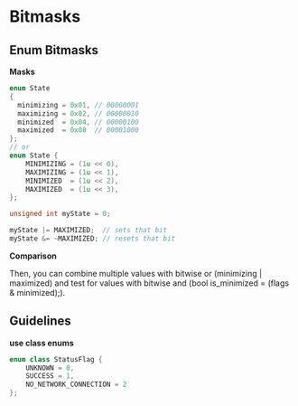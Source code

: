 # Bitmasks


## Enum Bitmasks

**Masks**

```cpp
enum State
{
  minimizing = 0x01, // 00000001
  maximizing = 0x02, // 00000010
  minimized  = 0x04, // 00000100
  maximized  = 0x08  // 00001000
};
// or
enum State {
    MINIMIZING = (1u << 0),
    MAXIMIZING = (1u << 1),
    MINIMIZED  = (1u << 2),
    MAXIMIZED  = (1u << 3),
};

unsigned int myState = 0;

myState |= MAXIMIZED;  // sets that bit
myState &= ~MAXIMIZED; // resets that bit

```

**Comparison**

Then, you can combine multiple values with bitwise or (minimizing | maximized) and test for values with bitwise and (bool is_minimized = (flags & minimized);).



## Guidelines

**use class enums**
```cpp
enum class StatusFlag {
    UNKNOWN = 0,
    SUCCESS = 1,
    NO_NETWORK_CONNECTION = 2
};
```